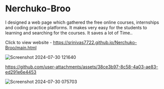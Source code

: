 # Nerchuko-Broo
I designed a web page which gathered the free online courses, internships and coding practice platforms. It makes very easy for the students to learning and
searching for the courses. It saves a lot of Time..

Click to view website - https://srinivas7722.github.io/Nerchuko-Broo/main.html

![Screenshot 2024-07-30 121640](https://github.com/user-attachments/assets/e277422c-fdc0-4380-8cf2-04945e230fea)


https://github.com/user-attachments/assets/38ce3b97-8c58-4a03-ae83-ed291e6e4453



![Screenshot 2024-07-30 075703](https://github.com/user-attachments/assets/66f879cf-9e40-47d2-9324-6b745922be3a)

